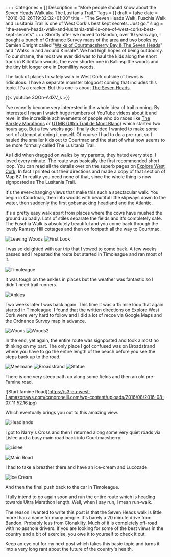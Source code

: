 +++
Categories = []
Description = "More people should know about the Seven Heads Walk aka The Lusitania Trail."
Tags = []
draft = false
date = "2016-08-26T19:32:32+01:00"
title = "The Seven Heads Walk, Fuschia Walk and Lusitania Trail is one of West Cork's best kept secrets. Just go."
slug = "the-seven-heads-walk-and-lusitania-trail-is-one-of-west-corks-best-kept-secrets"
+++
Shortly after we moved to Bandon, over 10 years ago, I bought a bunch of Ordnance Survey maps of the area and two books by Damien Enright called "[Walks of Courtmacsherry Bay & The Seven Heads](https://www.amazon.co.uk/Walks-Courtmacsherry-Seven-Damien-Enright/dp/1902631005)" and "Walks in and around Kinsale". We had high hopes of being outdoorsy. To our shame, the most we ever did was to haul the kids along the short track in Kilbrittain woods, the even shorter one in Ballinspittle woods and the tiny bit longer one in Dromillihy woods.

The lack of places to safely walk in West Cork outside of towns is ridiculous. I have a separate monster blogpost coming that includes this topic. It's a cracker. But this one is about [The Seven Heads](http://www.sevenheadspeninsula.ie/).

{{< youtube 3QOn-AdXV_s >}}

I've recently become very interested in the whole idea of trail running. By interested I mean I watch huge numbers of YouTube videos about it and revel in the incredible achievements of people who do races like [The Barkley Marathons](http://barkleymovie.com/) or [UTMB (Ultra Trail de Mont Blanc)](http://utmbmontblanc.com/en/) which started two hours ago. But a few weeks ago I finally decided I wanted to make some sort of attempt at doing it myself. Of course I had to do a pre-run, so I hauled the smaller kids out to Courtmac and the start of what now seems to be more formally called The Lusitania Trail.

As I did when dragged on walks by my parents, they hated every step. I loved every minute. The route was basically the first recommended short loop. You can read all the details over on the superb pages on [Explore West Cork](http://explorewestcork.ie/walking/seven-heads-walk/). In fact I printed out their directions and made a copy of that section of Map 87. In reality you need none of that, since the whole thing is now signposted as The Lusitania Trail.

It's the ever-changing views that make this such a spectacular walk. You begin in Courtmac, then into woods with beautiful little slipways down to the water, then suddenly the first gobsmacking headland and the Atlantic.

It's a pretty easy walk apart from places where the cows have mushed the ground up badly. Lots of stiles separate the fields and it's completely safe. The Fuschia Walk is absolutely beautiful and you come back through the lovely Ramsey Hill cottages and then on footpath all the way to Courtmac.

![Leaving Woods](https://s3-eu-west-1.amazonaws.com/conoroneill.com/wp-content/uploads/2016/08/2016-08-07%2010.54.36.jpg)
![First Look](https://s3-eu-west-1.amazonaws.com/conoroneill.com/wp-content/uploads/2016/08/2016-08-07%2010.54.50.jpg)

I was so delighted with our trip that I vowed to come back. A few weeks passed and I repeated the route but started in Timoleague and ran most of it.

![Timoleague](https://s3-eu-west-1.amazonaws.com/conoroneill.com/wp-content/uploads/2016/08/2016-08-07%2010.04.42.jpg)

It was tough on the ankles in places but the weather was fantastic so I didn't need trail runners.

![Ankles](https://s3-eu-west-1.amazonaws.com/conoroneill.com/wp-content/uploads/2016/08/2016-08-07%2010.54.54.jpg)

Two weeks later I was back again. This time it was a 15 mile loop that again started in Timoleague. I found that the written directions on Explore West Cork were very hard to follow and I did a lot of recce via Google Maps and the Ordnance Survey map in advance.

![Woods](https://s3-eu-west-1.amazonaws.com/conoroneill.com/wp-content/uploads/2016/08/2016-08-07%2011.06.28.jpg)
![Woods2](https://s3-eu-west-1.amazonaws.com/conoroneill.com/wp-content/uploads/2016/08/2016-08-07%2011.06.54.jpg)

In the end, yet again, the entire route was signposted and took almost no thinking on my part. The only place I got confused was on Broadstrand where you have to go the entire length of the beach before you see the steps back up to the road.

![Meelmane](https://s3-eu-west-1.amazonaws.com/conoroneill.com/wp-content/uploads/2016/08/2016-08-07%2011.27.55.jpg)
![Broadstrand](https://s3-eu-west-1.amazonaws.com/conoroneill.com/wp-content/uploads/2016/08/2016-08-07%2011.31.20.jpg)
![Statue](https://s3-eu-west-1.amazonaws.com/conoroneill.com/wp-content/uploads/2016/08/2016-08-07%2011.43.00.jpg)

There is one very steep path up along some fields and then an old pre-Famine road.

![Start famine Road](https://s3-eu-west-1.amazonaws.com/conoroneill.com/wp-content/uploads/2016/08/2016-08-07 11.52.16.jpg)

Which eventually brings you out to this amazing view.

![Headlands](https://s3-eu-west-1.amazonaws.com/conoroneill.com/wp-content/uploads/2016/08/2016-08-07%2012.09.01.jpg)


I got to Narry's Cross and then I returned along some very quiet roads via Lislee and a busy main road back into Courtmacsherry.

![Lislee](https://s3-eu-west-1.amazonaws.com/conoroneill.com/wp-content/uploads/2016/08/2016-08-07%2012.42.17.jpg)


![Main Road](https://s3-eu-west-1.amazonaws.com/conoroneill.com/wp-content/uploads/2016/08/2016-08-07%2012.52.43.jpg)


I had to take a breather there and have an ice-cream and Lucozade.

![Ice Cream](https://s3-eu-west-1.amazonaws.com/conoroneill.com/wp-content/uploads/2016/08/2016-08-07%2013.13.27.jpg)

And then the final push back to the car in Timoleague.

I fully intend to go again soon and run the entire route which is heading towards Ultra Marathon length. Well, when I say run, I mean run-walk.

The reason I wanted to write this post is that the Seven Heads walk is little more than a name for many people. It's barely a 20 minute drive from Bandon. Probably less from Clonakilty. Much of it is completely off-road with no asshole drivers. If you are looking for some of the best views in the country and a bit of exercise, you owe it to yourself to check it out.

Keep an eye out for my next post which takes this basic topic and turns it into a very long rant about the future of the country's health.
